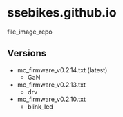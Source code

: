# ssebikes.github.io
file_image_repo

## Versions

- mc_firmware_v0.2.14.txt (latest)
    - GaN
- mc_firmware_v0.2.13.txt 
    - drv
- mc_firmware_v0.2.10.txt 
    - blink_led